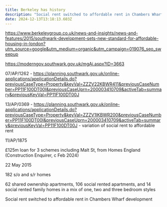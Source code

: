 ```yaml
---
title: Berkeley has history
description: "Social rent switched to affordable rent in Chambers Wharf development "
date: 2024-12-13T13:18:13.603Z
---
```

<https://www.berkeleygroup.co.uk/news-and-insights/news-and-features/2015/southwark-development-sets-new-standard-for-affordable-housing-in-london?utm_source=google&utm_medium=organic&utm_campaign=019076_seo_sweepup>

<https://moderngov.southwark.gov.uk/mgAi.aspx?ID=3663>

07/AP/1262  - <https://planning.southwark.gov.uk/online-applications/applicationDetails.do?previousCaseType=Property&keyVal=ZZZV22KBWR411&previousCaseNumber=PP11F100DT00I&previousCaseUprn=200003410709&activeTab=summary&previousKeyVal=PP11F100DT00J>

13/AP/0369 - <https://planning.southwark.gov.uk/online-applications/applicationDetails.do?previousCaseType=Property&keyVal=ZZZV1IKBWR200&previousCaseNumber=PP11F100DT00I&previousCaseUprn=200003410709&activeTab=summary&previousKeyVal=PP11F100DT00J> - variation of social rent to affordable rent

11/AP/1875

£125m loan for 3 schemes including Malt St, from Homes England (Construction Enquirer, c Feb 2024)

22 May 2015

182 s/o and s/r homes

62 shared ownership apartments, 106 social rented apartments, and 14 social rented family homes in a mix of one, two and three bedroom styles

Social rent switched to affordable rent in Chambers Wharf development